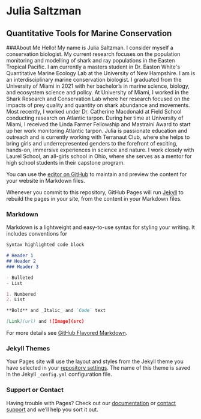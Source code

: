 # Julia Saltzman 
## Quantitative Tools for Marine Conservation 

###About Me 
Hello! My name is Julia Saltzman. I consider myself a conservation biologist. My current research focuses on the population monitoring and modelling of shark and ray populations in the Easten Tropical Pacific. I am currently a masters student in Dr. Easton White's Quantitative Marine Ecology Lab at the University of New Hampshire. I am is an interdisciplinary marine conservation biologist. I graduated from the University of Miami in 2021 with her bachelor’s in marine science, biology, and ecosystem science and policy. At University of Miami, I worked in the Shark Research and Conservation Lab where her research focused on the impacts of prey quality and quantity on shark abundance and movements. Most recently, I worked under Dr. Catherine Macdonald at Field School conducting research on Atlantic tarpon. During her time at University of Miami, I received the Linda Farmer Fellowship and Mastraini Award to start up her work monitoring Atlantic tarpon. Julia is passionate education and outreach and is currently working with Terranaut Club, where she helps to bring girls and underrepresented genders to the forefront of exciting, hands-on, immersive experiences in science and nature. I work closely with Laurel School, an all-girls school in Ohio, where she serves as a mentor for high school students in their capstone program.


You can use the [editor on GitHub](https://github.com/juliasaltzman1/JuliaSaltzman/edit/gh-pages/index.md) to maintain and preview the content for your website in Markdown files.

Whenever you commit to this repository, GitHub Pages will run [Jekyll](https://jekyllrb.com/) to rebuild the pages in your site, from the content in your Markdown files.

### Markdown

Markdown is a lightweight and easy-to-use syntax for styling your writing. It includes conventions for

```markdown
Syntax highlighted code block

# Header 1
## Header 2
### Header 3

- Bulleted
- List

1. Numbered
2. List

**Bold** and _Italic_ and `Code` text

[Link](url) and ![Image](src)
```

For more details see [GitHub Flavored Markdown](https://guides.github.com/features/mastering-markdown/).

### Jekyll Themes

Your Pages site will use the layout and styles from the Jekyll theme you have selected in your [repository settings](https://github.com/juliasaltzman1/JuliaSaltzman/settings/pages). The name of this theme is saved in the Jekyll `_config.yml` configuration file.

### Support or Contact

Having trouble with Pages? Check out our [documentation](https://docs.github.com/categories/github-pages-basics/) or [contact support](https://support.github.com/contact) and we’ll help you sort it out.
